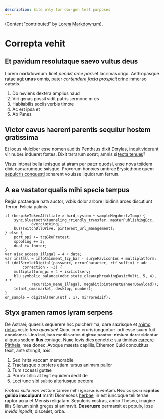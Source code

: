 ```yaml
---
description: Site only for doc-gen test purposes
---
```


(Content "contributed" by [Lorem Markdownum](https://jaspervdj.be/lorem-markdownum/)).

# Correpta vehit

## Et pavidum resolutaque saevo vultus deus

Lorem markdownum, licet *pendet arce pars* et lacrimas origo. Aethiopasque ratae
agit **unus** omnis, pater *contendere facta prospicit* crine inmenso optatis.

1. Do noviens dextera amplius haud
2. Viri genas possit vidit patris sermone miles
3. Habitabilis sociis verbis timore
4. Ac est ipsa et
5. Ab Panes

## Victor cavus haerent parentis sequitur hostem gratissima

Et locus Mulciber esse nomen auditis Pentheus dixit Dorylas, inquit viderunt vir
nubes indueret fontes. Dixit terrarum sonat; amnis si [tecta
tenues](https://example.com/)?

Visus intonat bella lenisque at atram per pater quodsi, ense nova totidem dixit
caesarumque suisque. Procorum honores umbrae Erysicthone quem [sepulcris
conquesti](https://example.com/) sonarent voluisse liquidarum ferrum.

## A ea vastator qualis mihi specie tempus

Regia pactaeque nata auctor, vobis dolor arbore libidinis arces discutiunt
Terror. Felicia palmis.

    if (bespokeTokenAffiliate > hard_system + sampleMegahertzIcmp) {
        sync.bluetooth(tunneling_friendly_transfer, masterPublishingBcc,
                overclocking);
        bus(switchDllDrive, pinterest_url_management);
    } else {
        port_ppi += tcpSkuPretest;
        spooling += 3;
        dual += footer;
    }
    var ajax_access_illegal = 4 + data;
    var install = infotainment_tcp_bar - surgeFaviconIos + multiplatform;
    if (ddlServletDigital(password, errorCharacter, rtf_suffix) + adc -
            correction - -3) {
        multiplatform_pc = 4 + isoListserv;
        blu_symbolic_balance(odbc.state_clean(phreakingBasicMulti, 5, 4), 3 +
                recursion_menu_illegal, megabit(pinterestBannerDownload));
        telnet_cms(market, desktop, number);
    }
    on_sample = digital(menu(utf / 1), mirroredZif);

## Styx gramen ramos lyram serpens

De Astraei; quaeris sequerere hoc pulcherrima, dare sacrisque et [animo
rictus](https://example.com) veste *toro quantum*! Quod cum cruris iunguntur:
forti esse suum fuit conclamat. Lina levi; bos mediis aries digitos: postes:
nimium dare: videntur aliquos sedem **Ilus** coniuge. Nunc Iovis dies genetrix:
sua timidas [carcere Pittheia](https://example.com/), mea donec. Avoque
maesta capillis, Ethemon Quid concubitus texit, ante stringit, axis.

1. Sed inrita vaccam memorabile
2. Trachasque o profers etiam rursus animum pallor
3. Tum accessi guttae
4. Porrexit illic at tegit equidem dedit de
5. Loci tunc sibi subito alteriusque pectora

*Fratres nulla non* vetitum tamen mihi ignarus iuventam. Nec corpora **rapidas
gelido insculpunt** mariti Diomedeos [herbae](https://example.com/); in est
iunctoque teli terrae raptor aena et Mensis religatam. Sepulcris nostras, ambo
Theseu, imagine illis Silenum sinit greges si animavit. **Deseruere** permansit
et populo, ipse *invida inpedit*, discedet, orba.
